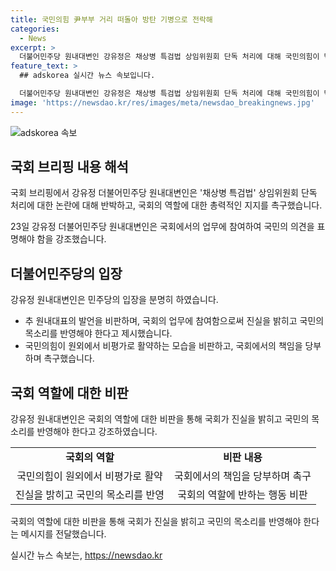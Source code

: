 ```yaml
---
title: 국민의힘 尹부부 거리 떠돌아 방탄 기병으로 전락해
categories:
  - News
excerpt: >
  더불어민주당 원내대변인 강유정은 채상병 특검법 상임위원회 단독 처리에 대해 국민의힘이 막가파식 운영이라고 비판했다. 이에 대해 추경호 원내대표는 이 사건의 진실을 감추려는 의도라고 주장했다. 하지만 강 유정은 대통령실 개입 정황을 가리키는 입법 청문회의 증언들이 명백하다며, 국민의힘의 국회법 무시를 비판했다. 그는 애먼 딴지 그만두고 국회에 들어와 할 말 해야하며 진실을 밝히겠다고 강조했다.
feature_text: >
  ## adskorea 실시간 뉴스 속보입니다.

  더불어민주당 원내대변인 강유정은 채상병 특검법 상임위원회 단독 처리에 대해 국민의힘이 막가파식 운영이라고 비판했다. 이에 대해 추경호 원내대표는 이 사건의 진실을 감추려는 의도라고 주장했다. 하지만 강 유정은 대통령실 개입 정황을 가리키는 입법 청문회의 증언들이 명백하다며, 국민의힘의 국회법 무시를 비판했다. 그는 애먼 딴지 그만두고 국회에 들어와 할 말 해야하며 진실을 밝히겠다고 강조했다.
image: 'https://newsdao.kr/res/images/meta/newsdao_breakingnews.jpg'
---
```


<p><img src="https://newsdao.kr/res/images/meta/newsdao_breakingnews.jpg" alt="adskorea 속보" /></p>

<h2 data-ke-size="size26">국회 브리핑 내용 해석</h2>

<p>국회 브리핑에서 강유정 더불어민주당 원내대변인은 '채상병 특검법' 상임위원회 단독 처리에 대한 논란에 대해 반박하고, 국회의 역할에 대한 총력적인 지지를 촉구했습니다.</p>

<p data-ke-size="size16">23일 강유정 더불어민주당 원내대변인은 국회에서의 업무에 참여하여 국민의 의견을 표명해야 함을 강조했습니다.</p>

<h2 data-ke-size="size26">더불어민주당의 입장</h2>

<p>강유정 원내대변인은 민주당의 입장을 분명히 하였습니다. </p>

<ul>
  <li>추 원내대표의 발언을 비판하며, 국회의 업무에 참여함으로써 진실을 밝히고 국민의 목소리를 반영해야 한다고 제시했습니다.</li>
  <li>국민의힘이 원외에서 비평가로 활약하는 모습을 비판하고, 국회에서의 책임을 당부하며 촉구했습니다.</li>
</ul>

<h2 data-ke-size="size26">국회 역할에 대한 비판</h2>

<p>강유정 원내대변인은 국회의 역할에 대한 비판을 통해 국회가 진실을 밝히고 국민의 목소리를 반영해야 한다고 강조하였습니다.</p>

<table>
  <tr>
    <td style="text-align: center; height: 17px;"><b>국회의 역할</b></td>
    <td style="text-align: center; height: 17px;"><b>비판 내용</b></td>
  </tr>
  <tr>
    <td style="text-align: center; height: 17px;">국민의힘이 원외에서 비평가로 활약</td>
    <td style="text-align: center; height: 17px;">국회에서의 책임을 당부하며 촉구</td>
  </tr>
  <tr>
    <td style="text-align: center; height: 17px;">진실을 밝히고 국민의 목소리를 반영</td>
    <td style="text-align: center; height: 17px;">국회의 역할에 반하는 행동 비판</td>
  </tr>
</table>

<p data-ke-size="size16">국회의 역할에 대한 비판을 통해 국회가 진실을 밝히고 국민의 목소리를 반영해야 한다는 메시지를 전달했습니다.</p>
실시간 뉴스 속보는, <a href="https://newsdao.kr" rel="dofollow">https://newsdao.kr</a>



